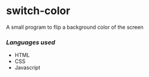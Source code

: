 # switch-color
A small program to flip a background color of the screen

### *Languages used*
- HTML
- CSS
- Javascript
